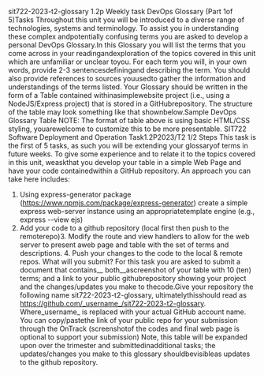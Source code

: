 sit722-2023-t2-glossary
1.2p Weekly task 
DevOps Glossary (Part 1of 5)Tasks
Throughout this unit you will be introduced to a diverse range of technologies, systems and terminology. To assist you in understanding these complex andpotentially confusing terms you are asked to develop a personal DevOps Glossary.In this Glossary you will list the terms that you come across in your readingandexploration of the topics covered in this unit which are unfamiliar or unclear toyou. For each term you will, in your own words, provide 2-3 sentencesdefiningand describing the term. You should also provide references to sources youusedto gather the information and understandings of the terms listed. Your Glossary should be written in the form of a Table contained withinasimplewebsite project (i.e., using a NodeJS/Express project) that is stored in a GitHubrepository. The structure of the table may look something like that shownbelow.Sample DevOps Glossary Table
NOTE: The format of table above is using basic HTML/CSS styling, youarewelcome to customize this to be more presentable.
SIT722 Software Deployment and Operation Task1.2P2023/T2 1/2
Steps
This task is the first of 5 tasks, as such you will be extending your glossaryof
terms in future weeks. To give some experience and to relate it to the topics covered in this unit, weaskthat you develop your table in a simple Web Page and have your code containedwithin a GitHub repository. An approach you can take here includes:
1. Using express-generator package (https://www.npmjs.com/package/express-generator) create a simple express web-server instance using an appropriatetemplate engine (e.g., express --view ejs)
2. Add your code to a github repository (local first then push to the remoterepo)3. Modify the route and view handlers to allow for the web server to present aweb page and table with the set of terms and descriptions. 4. Push your changes to the code to the local & remote repos. What will you submit?
For this task you are asked to submit a document that contains__ both__ascreenshot of your table with 10 (ten) terms; and a link to your public githubrepository showing your project and the changes/updates you make to thecode.Give your repository the following name sit722-2023-t2-glossary, ultimatelythisshould read as https://github.com/_username_/sit722-2023-t2-glossary. Where_username_ is replaced with your actual GitHub account name. You can copy/pastethe link of your public repo for your submission through the OnTrack (screenshotof the codes and final web page is optional to support your submission)
Note, this table will be expanded upon over the trimester and submittedinadditional tasks; the updates/changes you make to this glossary shouldbevisibleas updates to the github repository.
